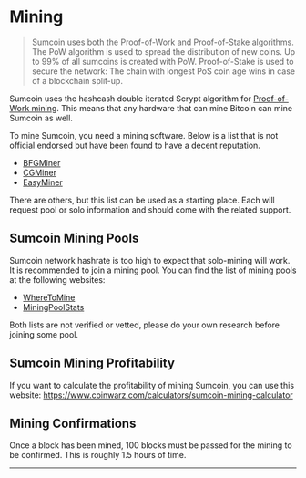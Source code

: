 # Mining

>Sumcoin uses both the Proof-of-Work and Proof-of-Stake algorithms. The PoW algorithm is used to spread the distribution of new coins. Up to 99% of all sumcoins is created with PoW. Proof-of-Stake is used to secure the network: The chain with longest PoS coin age wins in case of a blockchain split-up.

Sumcoin uses the hashcash double iterated Scrypt algorithm for [Proof-of-Work mining](https://en.bitcoin.it/wiki/Proof_of_work). This means that any hardware that can mine Bitcoin can mine Sumcoin as well.

To mine Sumcoin, you need a mining software. Below is a list that is not official endorsed but have been found to have a decent reputation.

* [BFGMiner](http://bfgminer.org/)
* [CGMiner](https://github.com/ckolivas/cgminer)
* [EasyMiner](https://easyminer.net/)

There are others, but this list can be used as a starting place.  Each will request pool or solo information and should come with the related support.

## Sumcoin Mining Pools

Sumcoin network hashrate is too high to expect that solo-mining will work. It is recommended to join a mining pool.
You can find the list of mining pools at the following websites:

* [WhereToMine](https://wheretomine.io/coins/sumcoin/)
* [MiningPoolStats](https://miningpoolstats.stream/sumcoin)

Both lists are not verified or vetted, please do your own research before joining some pool.

## Sumcoin Mining Profitability

If you want to calculate the profitability of mining Sumcoin, you can use this website: https://www.coinwarz.com/calculators/sumcoin-mining-calculator

## Mining Confirmations

Once a block has been mined, 100 blocks must be passed for the mining to be confirmed. This is roughly 1.5 hours of time.

---
